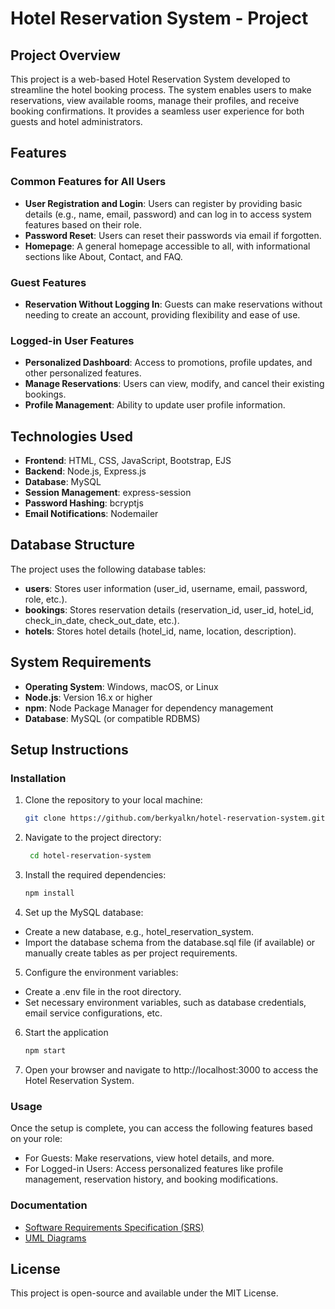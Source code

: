 # Hotel Reservation System - Project

## Project Overview
This project is a web-based Hotel Reservation System developed to streamline the hotel booking process. The system enables users to make reservations, view available rooms, manage their profiles, and receive booking confirmations. It provides a seamless user experience for both guests and hotel administrators.

## Features

### Common Features for All Users
- **User Registration and Login**: Users can register by providing basic details (e.g., name, email, password) and can log in to access system features based on their role.
- **Password Reset**: Users can reset their passwords via email if forgotten.
- **Homepage**: A general homepage accessible to all, with informational sections like About, Contact, and FAQ.

### Guest Features
- **Reservation Without Logging In**: Guests can make reservations without needing to create an account, providing flexibility and ease of use.
  
### Logged-in User Features
- **Personalized Dashboard**: Access to promotions, profile updates, and other personalized features.
- **Manage Reservations**: Users can view, modify, and cancel their existing bookings.
- **Profile Management**: Ability to update user profile information.


## Technologies Used
- **Frontend**: HTML, CSS, JavaScript, Bootstrap, EJS
- **Backend**: Node.js, Express.js
- **Database**: MySQL
- **Session Management**: express-session
- **Password Hashing**: bcryptjs
- **Email Notifications**: Nodemailer

## Database Structure
The project uses the following database tables:
- **users**: Stores user information (user_id, username, email, password, role, etc.).
- **bookings**: Stores reservation details (reservation_id, user_id, hotel_id, check_in_date, check_out_date, etc.).
- **hotels**: Stores hotel details (hotel_id, name, location, description).


## System Requirements
- **Operating System**: Windows, macOS, or Linux
- **Node.js**: Version 16.x or higher
- **npm**: Node Package Manager for dependency management
- **Database**: MySQL (or compatible RDBMS)

## Setup Instructions

### Installation
1. Clone the repository to your local machine:
   ```bash
   git clone https://github.com/berkyalkn/hotel-reservation-system.git

2. Navigate to the project directory:
   ```bash
    cd hotel-reservation-system

3. Install the required dependencies:
   ```bash
   npm install

4. Set up the MySQL database:
+ Create a new database, e.g., hotel_reservation_system.
+ Import the database schema from the database.sql file (if available) or manually create tables as per project requirements.
5. Configure the environment variables:
+ Create a .env file in the root directory.
+ Set necessary environment variables, such as database credentials, email service configurations, etc.

6. Start the application
   ```bash
   npm start
   
7. Open your browser and navigate to http://localhost:3000 to access the Hotel Reservation System.

### Usage
Once the setup is complete, you can access the following features based on your role:
+ For Guests: Make reservations, view hotel details, and more.
+ For Logged-in Users: Access personalized features like profile management, reservation history, and booking modifications.

### Documentation  
- [Software Requirements Specification (SRS)](docs/CMPE331_PHASE1_SRS_v01_ROOMIFY.pdf)  
- [UML Diagrams](docs/CMPE331_PHASE2_UML_v01_ROOMIFY.pdf)  


## License
This project is open-source and available under the MIT License.